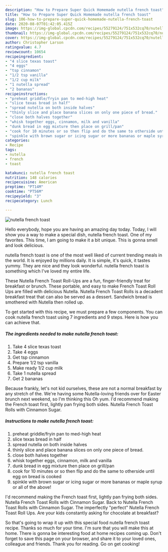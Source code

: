 ```yaml
---
description: "How to Prepare Super Quick Homemade nutella french toast"
title: "How to Prepare Super Quick Homemade nutella french toast"
slug: 106-how-to-prepare-super-quick-homemade-nutella-french-toast
date: 2020-08-07T01:42:05.415Z
image: https://img-global.cpcdn.com/recipes/55279124/751x532cq70/nutella-french-toast-recipe-main-photo.jpg
thumbnail: https://img-global.cpcdn.com/recipes/55279124/751x532cq70/nutella-french-toast-recipe-main-photo.jpg
cover: https://img-global.cpcdn.com/recipes/55279124/751x532cq70/nutella-french-toast-recipe-main-photo.jpg
author: Christopher Larson
ratingvalue: 4.7
reviewcount: 10654
recipeingredient:
- "4 slice texas toast"
- "4 eggs"
- "tsp cinnamon"
- "1/2 tsp vanilla"
- "1/2 cup milk"
- "1 nutella spread"
- "2 bananas"
recipeinstructions:
- "preheat griddle/fryin pan to med-high heat"
- "slice texas bread in half"
- "spread nutella on both inside halves"
- "thinly slice and place banana slices on only one piece of bread."
- "close both halves together"
- "whisk together eggs, cinnamon, milk and vanilla"
- "dunk bread in egg mixture then place on grill/pan"
- "cook for 10 minutes or so then flip and do the same to otherside until egg on bread is cooked"
- "spinkle with brown sugar or icing sugar or more bananas or maple syrup or all of the above!"
categories:
- Recipe
tags:
- nutella
- french
- toast

katakunci: nutella french toast 
nutrition: 148 calories
recipecuisine: American
preptime: "PT14M"
cooktime: "PT56M"
recipeyield: "3"
recipecategory: Lunch

---
```



![nutella french toast](https://img-global.cpcdn.com/recipes/55279124/751x532cq70/nutella-french-toast-recipe-main-photo.jpg)

Hello everybody, hope you are having an amazing day today. Today, I will show you a way to make a special dish, nutella french toast. One of my favorites. This time, I am going to make it a bit unique. This is gonna smell and look delicious.

nutella french toast is one of the most well liked of current trending meals in the world. It is enjoyed by millions daily. It is simple, it's quick, it tastes yummy. They are nice and they look wonderful. nutella french toast is something which I've loved my entire life.

These Nutella French Toast Roll-Ups are a fun, finger-friendly treat for breakfast or brunch. These portable, and easy to make French Toast Roll Ups are filled with delicious Nutella. Nutella French Toast Rolls is a decadent breakfast treat that can also be served as a dessert. Sandwich bread is smothered with Nutella then rolled up.


To get started with this recipe, we must prepare a few components. You can cook nutella french toast using 7 ingredients and 9 steps. Here is how you can achieve that.

<!--inarticleads1-->

##### The ingredients needed to make nutella french toast:

1. Take 4 slice texas toast
1. Take 4 eggs
1. Get tsp cinnamon
1. Prepare 1/2 tsp vanilla
1. Make ready 1/2 cup milk
1. Take 1 nutella spread
1. Get 2 bananas


Because frankly, let&#39;s not kid ourselves, these are not a normal breakfast by any stretch of the. We&#39;re having some Nutella-loving friends over for Easter brunch next weekend, so I&#39;m thinking this Oh yum. I&#39;d recommend making the French toast first, lightly pan frying both sides. Nutella French Toast Rolls with Cinnamon Sugar. 

<!--inarticleads2-->

##### Instructions to make nutella french toast:

1. preheat griddle/fryin pan to med-high heat
1. slice texas bread in half
1. spread nutella on both inside halves
1. thinly slice and place banana slices on only one piece of bread.
1. close both halves together
1. whisk together eggs, cinnamon, milk and vanilla
1. dunk bread in egg mixture then place on grill/pan
1. cook for 10 minutes or so then flip and do the same to otherside until egg on bread is cooked
1. spinkle with brown sugar or icing sugar or more bananas or maple syrup or all of the above!


I&#39;d recommend making the French toast first, lightly pan frying both sides. Nutella French Toast Rolls with Cinnamon Sugar. Back to Nutella French Toast Rolls with Cinnamon Sugar. The imperfectly &#34;perfect&#34; Nutella French Toast Roll Ups. Are your kids constantly asking for chocolate at breakfast? 

So that's going to wrap it up with this special food nutella french toast recipe. Thanks so much for your time. I'm sure that you will make this at home. There is gonna be interesting food at home recipes coming up. Don't forget to save this page on your browser, and share it to your loved ones, colleague and friends. Thank you for reading. Go on get cooking!
